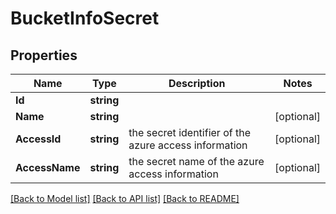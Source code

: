 # BucketInfoSecret

## Properties
Name | Type | Description | Notes
------------ | ------------- | ------------- | -------------
**Id** | **string** |  | 
**Name** | **string** |  | [optional] 
**AccessId** | **string** | the secret identifier of the azure access information | [optional] 
**AccessName** | **string** | the secret name of the azure access information | [optional] 

[[Back to Model list]](../README.md#documentation-for-models) [[Back to API list]](../README.md#documentation-for-api-endpoints) [[Back to README]](../README.md)


